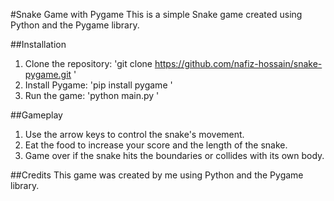 #Snake Game with Pygame
This is a simple Snake game created using Python and the Pygame library.

##Installation

1. Clone the repository:
'git clone https://github.com/nafiz-hossain/snake-pygame.git
'
2. Install Pygame:
'pip install pygame
'
3. Run the game:
'python main.py
'


##Gameplay

1. Use the arrow keys to control the snake's movement.
2. Eat the food to increase your score and the length of the snake.
3. Game over if the snake hits the boundaries or collides with its own body.


##Credits
This game was created by me using Python and the Pygame library.